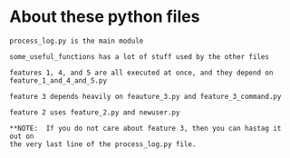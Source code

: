  # About these python files

    process_log.py is the main module

    some_useful_functions has a lot of stuff used by the other files
    
    features 1, 4, and 5 are all executed at once, and they depend on
    feature_1_and_4_and_5.py
    
    feature 3 depends heavily on feauture_3.py and feature_3_command.py
    
    feature 2 uses feature_2.py and newuser.py
    
    **NOTE:  If you do not care about feature 3, then you can hastag it out on
    the very last line of the process_log.py file.
    
    
    
